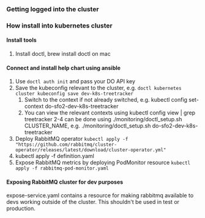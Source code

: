 ### Getting logged into the cluster

### How install into kubernetes cluster

#### Install tools
1. Install doctl, brew install doctl on mac

#### Connect and install help chart using ansible
1. Use `doctl auth init` and pass your DO API key
1. Save the kubeconfig relevant to the cluster, e.g. `doctl kubernetes cluster kubeconfig save dev-k8s-treetracker`
    1. Switch to the context if not already switched, e.g. kubectl config set-context do-sfo2-dev-k8s-treetracker 
    1. You can view the relevant contexts using kubectl config view | grep treetracker 2-4 can be done using ./monitoring/doctl_setup.sh CLUSTER_NAME, e.g. ./monitoring/doctl_setup.sh do-sfo2-dev-k8s-treetracker
1. Deploy RabbitMQ operator `kubectl apply -f "https://github.com/rabbitmq/cluster-operator/releases/latest/download/cluster-operator.yml"`
1. kubectl apply -f definition.yaml
1. Expose RabbitMQ metrics by deploying PodMonitor resource
`kubectl apply -f rabbitmq-pod-monitor.yaml`

#### Exposing RabbitMQ cluster for dev purposes
expose-service.yaml contains a resource for making rabbitmq available to devs working outside of the cluster.  This shouldn't be used in test or production.
